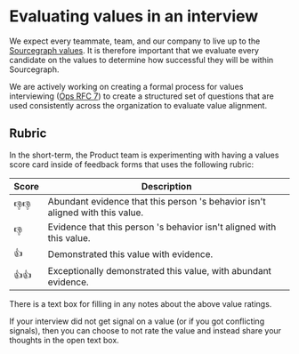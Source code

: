 # Evaluating values in an interview

We expect every teammate, team, and our company to live up to the [Sourcegraph values](../../../company/values.md). It is therefore important that we evaluate every candidate on the values to determine how successful they will be within Sourcegraph.

We are actively working on creating a formal process for values interviewing ([Ops RFC 7](https://docs.google.com/document/d/1d1a53dEP-k5Qsjv7BOAGq9lg4RL4Br7wg-weglJjHwY/edit)) to create a structured set of questions that are used consistently across the organization to evaluate value alignment.

## Rubric

In the short-term, the Product team is experimenting with having a values score card inside of feedback forms that uses the following rubric:

| Score | Description |
| --- | --- |
| 👎👎 | Abundant evidence that this person 's behavior isn't aligned with this value. |
| 👎 | Evidence that this person 's behavior isn't aligned with this value.  |
| 👍 | Demonstrated this value with evidence. |
| 👍👍 | Exceptionally demonstrated this value, with abundant evidence. |

There is a text box for filling in any notes about the above value ratings.

If your interview did not get signal on a value (or if you got conflicting signals), then you can choose to not rate the value and instead share your thoughts in the open text box.
